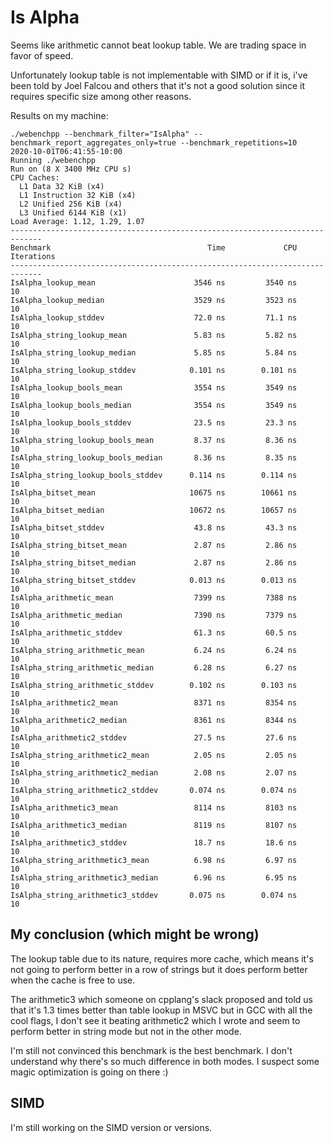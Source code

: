 # Is Alpha

Seems like arithmetic cannot beat lookup table. We are trading space in favor of speed.

Unfortunately lookup table is not implementable with SIMD or if it is, i've been told 
by Joel Falcou and others that it's not a good 
solution since it requires specific size among other reasons.

Results on my machine:

```
./webenchpp --benchmark_filter="IsAlpha" --benchmark_report_aggregates_only=true --benchmark_repetitions=10            
2020-10-01T06:41:55-10:00
Running ./webenchpp
Run on (8 X 3400 MHz CPU s)
CPU Caches:
  L1 Data 32 KiB (x4)
  L1 Instruction 32 KiB (x4)
  L2 Unified 256 KiB (x4)
  L3 Unified 6144 KiB (x1)
Load Average: 1.12, 1.29, 1.07
-----------------------------------------------------------------------------
Benchmark                                   Time             CPU   Iterations
-----------------------------------------------------------------------------
IsAlpha_lookup_mean                      3546 ns         3540 ns           10
IsAlpha_lookup_median                    3529 ns         3523 ns           10
IsAlpha_lookup_stddev                    72.0 ns         71.1 ns           10
IsAlpha_string_lookup_mean               5.83 ns         5.82 ns           10
IsAlpha_string_lookup_median             5.85 ns         5.84 ns           10
IsAlpha_string_lookup_stddev            0.101 ns        0.101 ns           10
IsAlpha_lookup_bools_mean                3554 ns         3549 ns           10
IsAlpha_lookup_bools_median              3554 ns         3549 ns           10
IsAlpha_lookup_bools_stddev              23.5 ns         23.3 ns           10
IsAlpha_string_lookup_bools_mean         8.37 ns         8.36 ns           10
IsAlpha_string_lookup_bools_median       8.36 ns         8.35 ns           10
IsAlpha_string_lookup_bools_stddev      0.114 ns        0.114 ns           10
IsAlpha_bitset_mean                     10675 ns        10661 ns           10
IsAlpha_bitset_median                   10672 ns        10657 ns           10
IsAlpha_bitset_stddev                    43.8 ns         43.3 ns           10
IsAlpha_string_bitset_mean               2.87 ns         2.86 ns           10
IsAlpha_string_bitset_median             2.87 ns         2.86 ns           10
IsAlpha_string_bitset_stddev            0.013 ns        0.013 ns           10
IsAlpha_arithmetic_mean                  7399 ns         7388 ns           10
IsAlpha_arithmetic_median                7390 ns         7379 ns           10
IsAlpha_arithmetic_stddev                61.3 ns         60.5 ns           10
IsAlpha_string_arithmetic_mean           6.24 ns         6.24 ns           10
IsAlpha_string_arithmetic_median         6.28 ns         6.27 ns           10
IsAlpha_string_arithmetic_stddev        0.102 ns        0.103 ns           10
IsAlpha_arithmetic2_mean                 8371 ns         8354 ns           10
IsAlpha_arithmetic2_median               8361 ns         8344 ns           10
IsAlpha_arithmetic2_stddev               27.5 ns         27.6 ns           10
IsAlpha_string_arithmetic2_mean          2.05 ns         2.05 ns           10
IsAlpha_string_arithmetic2_median        2.08 ns         2.07 ns           10
IsAlpha_string_arithmetic2_stddev       0.074 ns        0.074 ns           10
IsAlpha_arithmetic3_mean                 8114 ns         8103 ns           10
IsAlpha_arithmetic3_median               8119 ns         8107 ns           10
IsAlpha_arithmetic3_stddev               18.7 ns         18.6 ns           10
IsAlpha_string_arithmetic3_mean          6.98 ns         6.97 ns           10
IsAlpha_string_arithmetic3_median        6.96 ns         6.95 ns           10
IsAlpha_string_arithmetic3_stddev       0.075 ns        0.074 ns           10
```

## My conclusion (which might be wrong)
The lookup table due to its nature, requires more cache, which means it's not going
to perform better in a row of strings but it does perform better when the cache is free
to use.

The arithmetic3 which someone on cpplang's slack proposed and told us that it's 1.3 times better
than table lookup in MSVC but in GCC with all the cool flags, I don't see it beating arithmetic2 which
I wrote and seem to perform better in string mode but not in the other mode.

I'm still not convinced this benchmark is the best benchmark. I don't understand why there's so much difference
in both modes. I suspect some magic optimization is going on there :)

## SIMD
I'm still working on the SIMD version or versions.